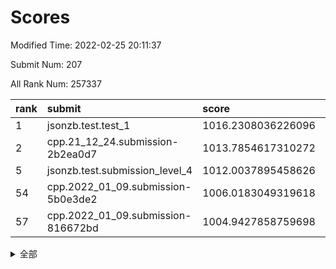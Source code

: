 # Scores

Modified Time: 2022-02-25 20:11:37

Submit Num: 207

All Rank Num: 257337

| rank |               submit               |       score        |       sigma        | pk_num |
| :--- | :--------------------------------- | :----------------- | :----------------- | :----- |
| 1    | jsonzb.test.test_1                 | 1016.2308036226096 | 0.8941796549161423 | 4974   |
| 2    | cpp.21_12_24.submission-2b2ea0d7   | 1013.7854617310272 | 0.8110549384182479 | 4972   |
| 5    | jsonzb.test.submission_level_4     | 1012.0037895458626 | 0.7883128928445381 | 4973   |
| 54   | cpp.2022_01_09.submission-5b0e3de2 | 1006.0183049319618 | 0.7152248683009154 | 4969   |
| 57   | cpp.2022_01_09.submission-816672bd | 1004.9427858759698 | 0.7114344393208957 | 4973   |


<details>
<summary>全部</summary>

| rank |                 submit                 |       score        |       sigma        | pk_num |
| :--- | :------------------------------------- | :----------------- | :----------------- | :----- |
| 1    | jsonzb.test.test_1                     | 1016.2308036226096 | 0.8941796549161423 | 4974   |
| 2    | cpp.21_12_24.submission-2b2ea0d7       | 1013.7854617310272 | 0.8110549384182479 | 4972   |
| 3    | gobigger.level_3.submission_level_3_24 | 1012.7449684660181 | 0.763645456419641  | 4975   |
| 4    | gobigger.level_3.submission_level_3_8  | 1012.2453649569471 | 0.7604228947669543 | 4978   |
| 5    | jsonzb.test.submission_level_4         | 1012.0037895458626 | 0.7883128928445381 | 4973   |
| 6    | gobigger.level_3.submission_level_3_31 | 1011.5341607608494 | 0.7713172258084227 | 4968   |
| 7    | gobigger.level_3.submission_level_3_12 | 1011.4686614160036 | 0.7682669690928283 | 4975   |
| 8    | gobigger.level_3.submission_level_3_13 | 1011.1657919467234 | 0.775601438218489  | 4974   |
| 9    | gobigger.level_3.submission_level_3_44 | 1010.939752446249  | 0.7685319129616495 | 4975   |
| 10   | gobigger.level_3.submission_level_3_4  | 1010.9156765212883 | 0.7736708294146443 | 4970   |
| 11   | gobigger.level_3.submission_level_3_35 | 1010.6962434867355 | 0.7778576424312518 | 4974   |
| 12   | gobigger.level_3.submission_level_3_25 | 1010.5851623709785 | 0.7633599258304798 | 4973   |
| 13   | gobigger.level_3.submission_level_3_2  | 1010.5676660433389 | 0.7688239458166644 | 4977   |
| 14   | gobigger.level_3.submission_level_3_38 | 1010.5596515588541 | 0.7709336935605583 | 4973   |
| 15   | gobigger.level_3.submission_level_3_49 | 1010.529669083085  | 0.7464523465037249 | 4971   |
| 16   | gobigger.level_3.submission_level_3_41 | 1010.5211307443997 | 0.7668136888707269 | 4978   |
| 17   | gobigger.level_3.submission_level_3_39 | 1010.4556296340461 | 0.7702641907128849 | 4977   |
| 18   | gobigger.level_3.submission_level_3_9  | 1010.3574610541563 | 0.7959384529812091 | 4976   |
| 19   | gobigger.level_3.submission_level_3_48 | 1010.3497309742735 | 0.7438349035969576 | 4971   |
| 20   | gobigger.level_3.submission_level_3_27 | 1010.3233671138413 | 0.7748318018279415 | 4972   |
| 21   | gobigger.level_3.submission_level_3_20 | 1010.2829710324254 | 0.7425166693958208 | 4976   |
| 22   | gobigger.level_3.submission_level_3_0  | 1010.2318418375656 | 0.7714772982420405 | 4974   |
| 23   | gobigger.level_3.submission_level_3_37 | 1010.1138399940381 | 0.7513174978437618 | 4968   |
| 24   | gobigger.level_3.submission_level_3_29 | 1010.0975033261083 | 0.7454832267374302 | 4974   |
| 25   | gobigger.level_3.submission_level_3_30 | 1010.0719399578511 | 0.7466370593378135 | 4975   |
| 26   | gobigger.level_3.submission_level_3_14 | 1009.987180997637  | 0.755148459756648  | 4972   |
| 27   | gobigger.level_3.submission_level_3_34 | 1009.9706453826907 | 0.754167914459099  | 4968   |
| 28   | gobigger.level_3.submission_level_3_18 | 1009.944425573888  | 0.7601958542909903 | 4973   |
| 29   | gobigger.level_3.submission_level_3_17 | 1009.9215389965511 | 0.753968210722735  | 4974   |
| 30   | gobigger.level_3.submission_level_3_32 | 1009.9038391420956 | 0.7395577164174189 | 4971   |
| 31   | gobigger.level_3.submission_level_3_5  | 1009.8580712912488 | 0.7617732441526116 | 4975   |
| 32   | gobigger.level_3.submission_level_3_26 | 1009.8544786802518 | 0.7402978276912116 | 4971   |
| 33   | gobigger.level_3.submission_level_3_47 | 1009.8051873036142 | 0.7558305285099666 | 4974   |
| 34   | gobigger.level_3.submission_level_3_28 | 1009.799639074153  | 0.7592201289602795 | 4975   |
| 35   | gobigger.level_3.submission_level_3_45 | 1009.6670109257011 | 0.770569116135565  | 4976   |
| 36   | gobigger.level_3.submission_level_3_23 | 1009.5615446151138 | 0.7620302808208884 | 4973   |
| 37   | gobigger.level_3.submission_level_3_36 | 1009.5370486019289 | 0.7606060450327005 | 4975   |
| 38   | gobigger.level_3.submission_level_3_6  | 1009.5046742009442 | 0.7571050244233026 | 4974   |
| 39   | gobigger.level_3.submission_level_3_19 | 1009.4682908258202 | 0.7498065581806665 | 4971   |
| 40   | gobigger.level_3.submission_level_3_21 | 1009.4492727626078 | 0.7475964658603084 | 4971   |
| 41   | gobigger.level_3.submission_level_3_33 | 1009.4363959605444 | 0.7522735928046738 | 4973   |
| 42   | gobigger.level_3.submission_level_3_3  | 1009.388686487546  | 0.7770863953066471 | 4971   |
| 43   | gobigger.level_3.submission_level_3_43 | 1009.3371898949466 | 0.7416460595113822 | 4976   |
| 44   | gobigger.level_3.submission_level_3_11 | 1009.2692141255668 | 0.7489295784692295 | 4974   |
| 45   | gobigger.level_3.submission_level_3_10 | 1009.236494244407  | 0.7386650435924287 | 4977   |
| 46   | gobigger.level_3.submission_level_3_40 | 1009.202605421905  | 0.7488301984487697 | 4975   |
| 47   | gobigger.level_3.submission_level_3_46 | 1009.1804023441698 | 0.761693508305551  | 4977   |
| 48   | gobigger.level_3.submission_level_3_7  | 1009.1697097851892 | 0.7514269424981243 | 4971   |
| 49   | gobigger.level_3.submission_level_3_22 | 1009.0872592331873 | 0.747329326643939  | 4970   |
| 50   | gobigger.level_3.submission_level_3_16 | 1008.8063333436343 | 0.7560289959348446 | 4977   |
| 51   | gobigger.level_3.submission_level_3_1  | 1008.6986212708615 | 0.75020810309621   | 4970   |
| 52   | gobigger.level_3.submission_level_3_15 | 1008.2025632596137 | 0.7327457925128772 | 4976   |
| 53   | gobigger.level_3.submission_level_3_42 | 1007.9571852971671 | 0.7503776915468019 | 4972   |
| 54   | cpp.2022_01_09.submission-5b0e3de2     | 1006.0183049319618 | 0.7152248683009154 | 4969   |
| 55   | gobigger.level_1.submission_level_1_24 | 1005.2343422721817 | 0.7118678528859046 | 4974   |
| 56   | gobigger.level_1.submission_level_1_1  | 1005.1930523996384 | 0.7499582789940266 | 4974   |
| 57   | cpp.2022_01_09.submission-816672bd     | 1004.9427858759698 | 0.7114344393208957 | 4973   |
| 58   | gobigger.level_1.submission_level_1_35 | 1004.8784031147317 | 0.7175870594177759 | 4971   |
| 59   | gobigger.level_1.submission_level_1_17 | 1004.5703434531359 | 0.7223987569013065 | 4976   |
| 60   | gobigger.level_1.submission_level_1_31 | 1004.3571306473888 | 0.7155067346864807 | 4972   |
| 61   | gobigger.level_1.submission_level_1_10 | 1004.288812251845  | 0.739302911194717  | 4975   |
| 62   | gobigger.level_1.submission_level_1_5  | 1004.2405559030632 | 0.714266050255089  | 4977   |
| 63   | gobigger.level_1.submission_level_1_11 | 1004.0727238173673 | 0.7308499811328275 | 4973   |
| 64   | gobigger.level_1.submission_level_1_27 | 1003.9128583434826 | 0.7137052419896698 | 4978   |
| 65   | gobigger.level_1.submission_level_1_13 | 1003.8630906082219 | 0.7044655602454986 | 4972   |
| 66   | gobigger.level_1.submission_level_1_19 | 1003.8015018101754 | 0.7249095154069805 | 4971   |
| 67   | gobigger.level_1.submission_level_1_37 | 1003.8001160501424 | 0.7249058592814217 | 4971   |
| 68   | gobigger.level_1.submission_level_1_16 | 1003.7919662990737 | 0.7313687262266358 | 4973   |
| 69   | gobigger.level_1.submission_level_1_22 | 1003.6626816699155 | 0.7191257267468046 | 4971   |
| 70   | gobigger.level_1.submission_level_1_36 | 1003.649635868242  | 0.7296960416129634 | 4972   |
| 71   | gobigger.level_1.submission_level_1_32 | 1003.6345660034532 | 0.7228710375877667 | 4971   |
| 72   | gobigger.level_1.submission_level_1_38 | 1003.589381829423  | 0.7210326515429627 | 4969   |
| 73   | gobigger.level_1.submission_level_1_45 | 1003.4526214418635 | 0.7278598935165755 | 4970   |
| 74   | gobigger.level_1.submission_level_1_49 | 1003.4504658979546 | 0.7132295236541873 | 4970   |
| 75   | gobigger.level_1.submission_level_1_12 | 1003.3755845500124 | 0.7103061121205341 | 4974   |
| 76   | gobigger.level_1.submission_level_1_4  | 1003.3047054538229 | 0.7321335657446542 | 4976   |
| 77   | gobigger.level_1.submission_level_1_6  | 1003.2825202066143 | 0.7236970826211925 | 4973   |
| 78   | gobigger.level_1.submission_level_1_14 | 1003.2055956582552 | 0.7230449537690247 | 4978   |
| 79   | gobigger.level_1.submission_level_1_39 | 1003.170125417633  | 0.7279167649786089 | 4974   |
| 80   | gobigger.level_1.submission_level_1_23 | 1003.0710328253733 | 0.7241723772889285 | 4976   |
| 81   | gobigger.level_1.submission_level_1_46 | 1003.0582384322068 | 0.7190133220076764 | 4973   |
| 82   | gobigger.level_1.submission_level_1_3  | 1002.9963270716795 | 0.7210067341040529 | 4970   |
| 83   | gobigger.level_1.submission_level_1_34 | 1002.9490767578961 | 0.717653224590508  | 4968   |
| 84   | gobigger.level_1.submission_level_1_18 | 1002.936837631483  | 0.7136532392715373 | 4971   |
| 85   | gobigger.level_1.submission_level_1_47 | 1002.9328978311005 | 0.719816896910398  | 4970   |
| 86   | gobigger.level_1.submission_level_1_25 | 1002.8993451983151 | 0.7039463058382692 | 4969   |
| 87   | gobigger.level_1.submission_level_1_0  | 1002.8618525335356 | 0.7067829765547406 | 4978   |
| 88   | gobigger.level_1.submission_level_1_48 | 1002.7623593291128 | 0.7215692116969412 | 4965   |
| 89   | gobigger.level_1.submission_level_1_15 | 1002.6745835349832 | 0.7100298218781512 | 4973   |
| 90   | gobigger.level_1.submission_level_1_8  | 1002.595190695702  | 0.7082047855287955 | 4971   |
| 91   | gobigger.level_1.submission_level_1_2  | 1002.578681443084  | 0.7085262089483862 | 4972   |
| 92   | gobigger.level_1.submission_level_1_33 | 1002.578071009789  | 0.7097644299298537 | 4974   |
| 93   | gobigger.level_1.submission_level_1_40 | 1002.5062886379287 | 0.7209661084173968 | 4971   |
| 94   | gobigger.level_1.submission_level_1_29 | 1002.4843291827642 | 0.7218734166209163 | 4979   |
| 95   | gobigger.level_1.submission_level_1_26 | 1002.4583950292064 | 0.7123598724555318 | 4977   |
| 96   | gobigger.level_1.submission_level_1_43 | 1002.4546033735778 | 0.7159636596101848 | 4971   |
| 97   | gobigger.level_1.submission_level_1_7  | 1002.3940721663929 | 0.7115996106249797 | 4973   |
| 98   | gobigger.level_1.submission_level_1_44 | 1002.3871413522236 | 0.7117882652444433 | 4972   |
| 99   | gobigger.level_1.submission_level_1_9  | 1002.1887825167755 | 0.7152562910835015 | 4971   |
| 100  | gobigger.level_1.submission_level_1_30 | 1002.1031670436083 | 0.7076518264728742 | 4969   |
| 101  | gobigger.level_1.submission_level_1_21 | 1002.0684974519795 | 0.7218563032289769 | 4970   |
| 102  | gobigger.level_1.submission_level_1_28 | 1002.0630079402816 | 0.7065558253123417 | 4974   |
| 103  | gobigger.level_1.submission_level_1_20 | 1001.8268986633699 | 0.708394181548471  | 4971   |
| 104  | gobigger.level_1.submission_level_1_41 | 1001.5237138851818 | 0.7024636034238476 | 4962   |
| 105  | gobigger.level_1.submission_level_1_42 | 1001.5062968265748 | 0.7148507254123938 | 4971   |
| 106  | gobigger.random.submission_random_19   | 997.5611135928561  | 0.7107017226520845 | 4972   |
| 107  | gobigger.random.submission_random_44   | 997.4851161077706  | 0.7030478753345414 | 4971   |
| 108  | gobigger.random.submission_random_45   | 997.2562069691871  | 0.702458341630595  | 4973   |
| 109  | gobigger.random.submission_random_8    | 997.165115945239   | 0.7057652731615491 | 4968   |
| 110  | gobigger.random.submission_random_10   | 996.9919342891553  | 0.7207356320350099 | 4973   |
| 111  | gobigger.random.submission_random_6    | 996.9230472059196  | 0.7024262800055029 | 4970   |
| 112  | gobigger.random.submission_random_48   | 996.9101577064087  | 0.7186359630182492 | 4971   |
| 113  | gobigger.random.submission_random_49   | 996.8762551359132  | 0.7065559689604648 | 4974   |
| 114  | gobigger.random.submission_random_32   | 996.8498461543056  | 0.7089952478158115 | 4973   |
| 115  | gobigger.random.submission_random_41   | 996.6829220991548  | 0.7170624549478004 | 4975   |
| 116  | gobigger.random.submission_random_28   | 996.6042750352469  | 0.7148926559437837 | 4971   |
| 117  | gobigger.random.submission_random_14   | 996.5990803594322  | 0.7153804363919724 | 4975   |
| 118  | gobigger.random.submission_random_42   | 996.5682011246225  | 0.6992312610030701 | 4969   |
| 119  | gobigger.random.submission_random_18   | 996.549296079201   | 0.7084406921843718 | 4977   |
| 120  | gobigger.random.submission_random_2    | 996.4117278431858  | 0.7146320793882267 | 4972   |
| 121  | gobigger.random.submission_random_31   | 996.3301023482442  | 0.7080284160172041 | 4972   |
| 122  | gobigger.random.submission_random_16   | 996.3037815952046  | 0.7132455057625556 | 4977   |
| 123  | gobigger.random.submission_random_33   | 996.3021356130638  | 0.7080718779447639 | 4975   |
| 124  | gobigger.random.submission_random_9    | 996.2317213751277  | 0.7250930111362924 | 4975   |
| 125  | gobigger.random.submission_random_38   | 996.2098475217247  | 0.7174574269139388 | 4970   |
| 126  | gobigger.random.submission_random_43   | 996.1491815136238  | 0.7095457311131089 | 4971   |
| 127  | gobigger.random.submission_random_15   | 996.0225840431532  | 0.7172953836304238 | 4972   |
| 128  | gobigger.random.submission_random_12   | 995.9816524102473  | 0.6991920263766642 | 4973   |
| 129  | gobigger.random.submission_random_4    | 995.938935422683   | 0.7288606785163343 | 4972   |
| 130  | gobigger.random.submission_random_21   | 995.9343016953289  | 0.7189876238197509 | 4974   |
| 131  | gobigger.random.submission_random_3    | 995.9247611262238  | 0.7216158825554022 | 4972   |
| 132  | gobigger.random.submission_random_47   | 995.8919942575063  | 0.6992523488535689 | 4978   |
| 133  | gobigger.random.submission_random_0    | 995.8803779942497  | 0.7009133004772834 | 4973   |
| 134  | gobigger.random.submission_random_46   | 995.8706878908449  | 0.7036827209194462 | 4971   |
| 135  | gobigger.random.submission_random_34   | 995.729833732203   | 0.7126106929711439 | 4971   |
| 136  | gobigger.random.submission_random_11   | 995.7283004762627  | 0.6957532355961408 | 4974   |
| 137  | gobigger.random.submission_random_36   | 995.7182155939565  | 0.7234301855582653 | 4972   |
| 138  | gobigger.random.submission_random_29   | 995.7095741986809  | 0.7036645831235359 | 4975   |
| 139  | gobigger.random.submission_random_20   | 995.6133263926326  | 0.7056142450198227 | 4973   |
| 140  | gobigger.random.submission_random_39   | 995.5875902997785  | 0.7134036415616377 | 4971   |
| 141  | gobigger.random.submission_random_23   | 995.5436333517175  | 0.700998202178597  | 4971   |
| 142  | gobigger.random.submission_random_25   | 995.4877560804682  | 0.7161954698969825 | 4972   |
| 143  | gobigger.random.submission_random_40   | 995.4766661107626  | 0.715745491031924  | 4976   |
| 144  | gobigger.random.submission_random_27   | 995.411816697213   | 0.7116736789253109 | 4970   |
| 145  | gobigger.random.submission_random_35   | 995.4028280824643  | 0.7130192017136798 | 4969   |
| 146  | gobigger.random.submission_random_1    | 995.3837943601122  | 0.7100794378236812 | 4976   |
| 147  | gobigger.random.submission_random_5    | 995.3786234336727  | 0.7056015204158049 | 4974   |
| 148  | gobigger.random.submission_random_26   | 995.3062220727031  | 0.7134908889801622 | 4975   |
| 149  | gobigger.random.submission_random_7    | 995.1982185215537  | 0.7206830257679655 | 4968   |
| 150  | gobigger.random.submission_random_17   | 995.0010962225459  | 0.7088295127927571 | 4969   |
| 151  | gobigger.random.submission_random_37   | 994.9488278585645  | 0.7092330266527361 | 4974   |
| 152  | gobigger.random.submission_random_30   | 994.7278697499554  | 0.702898558888389  | 4971   |
| 153  | gobigger.random.submission_random_22   | 994.5049949016517  | 0.7313528946645801 | 4973   |
| 154  | gobigger.level_2.submission_level_2_28 | 994.4673392275139  | 0.7375753896709591 | 4972   |
| 155  | gobigger.random.submission_random_24   | 994.3644676472256  | 0.7239105463628619 | 4970   |
| 156  | gobigger.random.submission_random_13   | 994.1932623092677  | 0.7073930989111925 | 4972   |
| 157  | gobigger.level_2.submission_level_2_22 | 994.1577708956637  | 0.728514865155355  | 4971   |
| 158  | gobigger.level_2.submission_level_2_23 | 994.0315717568265  | 0.7252844792098898 | 4972   |
| 159  | gobigger.level_2.submission_level_2_4  | 993.9801446669131  | 0.7487702319372205 | 4967   |
| 160  | gobigger.level_2.submission_level_2_29 | 993.8837641638038  | 0.7185747527284335 | 4974   |
| 161  | gobigger.level_2.submission_level_2_36 | 993.6911341218974  | 0.7268456652366346 | 4974   |
| 162  | gobigger.level_2.submission_level_2_2  | 993.599739841912   | 0.733874221661912  | 4969   |
| 163  | gobigger.level_2.submission_level_2_37 | 993.1526108256693  | 0.7372343347077231 | 4974   |
| 164  | gobigger.level_2.submission_level_2_11 | 993.1483537127694  | 0.7348621003919631 | 4977   |
| 165  | gobigger.level_2.submission_level_2_12 | 993.0474910297149  | 0.7410743346943358 | 4972   |
| 166  | gobigger.level_2.submission_level_2_44 | 992.8790169292038  | 0.7331746400304979 | 4975   |
| 167  | gobigger.level_2.submission_level_2_1  | 992.8298998313901  | 0.745850060577346  | 4974   |
| 168  | gobigger.level_2.submission_level_2_39 | 992.7876648448133  | 0.7464965382298    | 4973   |
| 169  | gobigger.level_2.submission_level_2_46 | 992.5970132699277  | 0.7541667013269303 | 4972   |
| 170  | gobigger.level_2.submission_level_2_42 | 992.5937030394231  | 0.7525823741992833 | 4974   |
| 171  | gobigger.level_2.submission_level_2_25 | 992.5868737376635  | 0.7531127541650464 | 4973   |
| 172  | gobigger.level_2.submission_level_2_10 | 992.5110478405269  | 0.7496230412708413 | 4974   |
| 173  | gobigger.level_2.submission_level_2_5  | 992.4606603101386  | 0.742107033658216  | 4975   |
| 174  | gobigger.level_2.submission_level_2_8  | 992.4447320400562  | 0.7371453536623512 | 4969   |
| 175  | gobigger.level_2.submission_level_2_20 | 992.3547788738649  | 0.7405230671451428 | 4973   |
| 176  | gobigger.level_2.submission_level_2_0  | 992.3299538084011  | 0.753272228857836  | 4971   |
| 177  | gobigger.level_2.submission_level_2_40 | 992.2364372112329  | 0.7488911305354281 | 4975   |
| 178  | gobigger.level_2.submission_level_2_6  | 992.1719809162533  | 0.7590314964564582 | 4976   |
| 179  | gobigger.level_2.submission_level_2_18 | 992.1561849389469  | 0.7469780125233293 | 4972   |
| 180  | gobigger.level_2.submission_level_2_21 | 992.0541770872094  | 0.7648136981056436 | 4970   |
| 181  | gobigger.level_2.submission_level_2_7  | 992.0323142455277  | 0.7494110384426798 | 4976   |
| 182  | gobigger.level_2.submission_level_2_49 | 991.9831218231612  | 0.7353556137255453 | 4972   |
| 183  | gobigger.level_2.submission_level_2_14 | 991.9311056379465  | 0.75373129063283   | 4974   |
| 184  | gobigger.level_2.submission_level_2_32 | 991.8268229125559  | 0.7371482107387118 | 4974   |
| 185  | gobigger.level_2.submission_level_2_9  | 991.7074140240278  | 0.7590233814194591 | 4971   |
| 186  | gobigger.level_2.submission_level_2_41 | 991.6989655901132  | 0.7751208815312817 | 4971   |
| 187  | gobigger.level_2.submission_level_2_33 | 991.6742370193443  | 0.7469333281096758 | 4972   |
| 188  | gobigger.level_2.submission_level_2_16 | 991.6089724859419  | 0.7356633208274652 | 4971   |
| 189  | gobigger.level_2.submission_level_2_48 | 991.6080735821896  | 0.7501589089431902 | 4969   |
| 190  | gobigger.level_2.submission_level_2_30 | 991.5236960501229  | 0.7599364129691227 | 4979   |
| 191  | gobigger.level_2.submission_level_2_27 | 991.5199626017298  | 0.7572079445772056 | 4972   |
| 192  | gobigger.level_2.submission_level_2_34 | 991.4502140359451  | 0.7383233778119869 | 4972   |
| 193  | gobigger.level_2.submission_level_2_13 | 991.3728128393092  | 0.7621064146459453 | 4975   |
| 194  | gobigger.level_2.submission_level_2_35 | 991.2777664358238  | 0.7797449595246918 | 4968   |
| 195  | gobigger.level_2.submission_level_2_24 | 991.1624765266113  | 0.7396308156844102 | 4975   |
| 196  | gobigger.level_2.submission_level_2_38 | 991.1136311918656  | 0.7555871880519314 | 4972   |
| 197  | gobigger.level_2.submission_level_2_19 | 990.9559310774797  | 0.7685738020269354 | 4973   |
| 198  | gobigger.level_2.submission_level_2_45 | 990.9468302579282  | 0.7698419614410874 | 4966   |
| 199  | gobigger.level_2.submission_level_2_26 | 990.7851342728501  | 0.7536623845483996 | 4974   |
| 200  | gobigger.level_2.submission_level_2_3  | 990.7385532308688  | 0.771672640462896  | 4970   |
| 201  | gobigger.level_2.submission_level_2_31 | 990.4003415211675  | 0.7451101854698128 | 4977   |
| 202  | gobigger.level_2.submission_level_2_17 | 990.3644438240681  | 0.7871704649521116 | 4970   |
| 203  | gobigger.level_2.submission_level_2_47 | 990.3020058326496  | 0.7869676964964827 | 4973   |
| 204  | gobigger.level_2.submission_level_2_15 | 990.0605593930427  | 0.7639657621244695 | 4969   |
| 205  | gobigger.level_2.submission_level_2_43 | 990.0291034210964  | 0.7488578669631122 | 4971   |
| 206  | gobigger.none.submission_none_0        | 977.6525890707603  | 1.3759144796110077 | 4976   |
| 207  | gobigger.none.submission_none_1        | 976.8546313388889  | 1.3449151390551712 | 4973   |

</details>